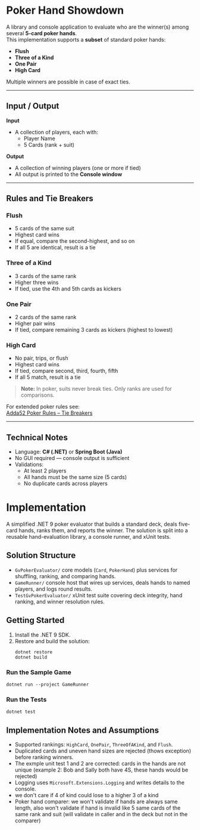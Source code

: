 # Poker Hand Showdown

A library and console application to evaluate who are the winner(s) among several **5-card poker hands**.  
This implementation supports a **subset** of standard poker hands:

- **Flush**
- **Three of a Kind**
- **One Pair**
- **High Card**

Multiple winners are possible in case of exact ties.

---

## Input / Output

**Input**  
- A collection of players, each with:
  - Player Name
  - 5 Cards (rank + suit)

**Output**  
- A collection of winning players (one or more if tied)  
- All output is printed to the **Console window**

---

## Rules and Tie Breakers

### Flush
- 5 cards of the same suit
- Highest card wins
- If equal, compare the second-highest, and so on
- If all 5 are identical, result is a tie

### Three of a Kind
- 3 cards of the same rank
- Higher three wins
- If tied, use the 4th and 5th cards as kickers

### One Pair
- 2 cards of the same rank
- Higher pair wins
- If tied, compare remaining 3 cards as kickers (highest to lowest)

### High Card
- No pair, trips, or flush
- Highest card wins
- If tied, compare second, third, fourth, fifth
- If all 5 match, result is a tie

> **Note:** In poker, suits never break ties. Only ranks are used for comparisons.

For extended poker rules see:  
[Adda52 Poker Rules – Tie Breakers](https://www.adda52.com/poker/poker-rules/cash-game-rules/tie-breaker-rules)

---

## Technical Notes
- Language: **C# (.NET)** or **Spring Boot (Java)**  
- No GUI required — console output is sufficient
- Validations:
  - At least 2 players
  - All hands must be the same size (5 cards)
  - No duplicate cards across players

# Implementation

A simplified .NET 9 poker evaluator that builds a standard deck, deals five-card hands, ranks them, and reports the winner. The solution is split into a reusable hand-evaluation library, a console runner, and xUnit tests.

## Solution Structure
- `GvPokerEvaluator/` core models (`Card`, `PokerHand`) plus services for shuffling, ranking, and comparing hands.
- `GameRunner/` console host that wires up services, deals hands to named players, and logs round results.
- `TestGvPokerEvaluator/`  xUnit test suite covering deck integrity, hand ranking, and winner resolution rules.

## Getting Started
1. Install the .NET 9 SDK.
2. Restore and build the solution:
   ```
   dotnet restore
   dotnet build
   ```

### Run the Sample Game
```
dotnet run --project GameRunner
```

### Run the Tests
```
dotnet test
```

## Implementation Notes and Assumptions
- Supported rankings: `HighCard`, `OnePair`, `ThreeOfAKind`, and `Flush`.
- Duplicated cards and uneven hand sizes are rejected (thows exception) before ranking winners.
- The exmple unit test 1 and 2 are corrected: cards in the hands are not unique (example 2:  Bob and Sally both have 4S, these hands would be rejected)
- Logging uses `Microsoft.Extensions.Logging` and writes details to the console.
- we don't care if 4 of kind could lose to a higher 3 of a kind
- Poker hand comparer: we won't validate if hands are always same length, also won't validate if hand is invalid like 5 same cards of the same rank and suit (will validate in caller and in the deck but not in the comparer)





